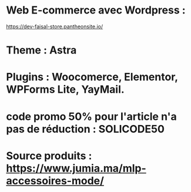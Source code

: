 # Web E-commerce avec Wordpress :
https://dev-faisal-store.pantheonsite.io/

# Theme : Astra

# Plugins : Woocomerce, Elementor, WPForms Lite, YayMail.

# code promo 50% pour l'article n'a pas de réduction : SOLICODE50

# Source produits : https://www.jumia.ma/mlp-accessoires-mode/
